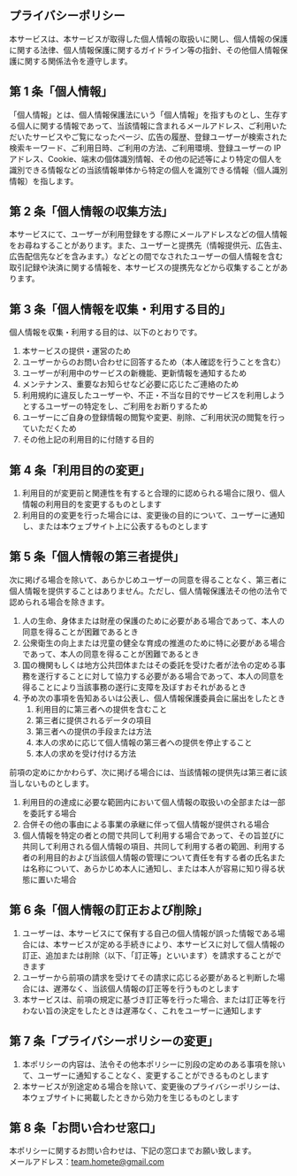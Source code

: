 ## プライバシーポリシー

本サービスは、本サービスが取得した個人情報の取扱いに関し、個人情報の保護に関する法律、個人情報保護に関するガイドライン等の指針、その他個人情報保護に関する関係法令を遵守します。

## 第 1 条「個人情報」

「個人情報」とは、個人情報保護法にいう「個人情報」を指すものとし、生存する個人に関する情報であって、当該情報に含まれるメールアドレス、ご利用いただいたサービスやご覧になったページ、広告の履歴、登録ユーザーが検索された検索キーワード、ご利用日時、ご利用の方法、ご利用環境、登録ユーザーの IP アドレス、Cookie、端末の個体識別情報、その他の記述等により特定の個人を識別できる情報などの当該情報単体から特定の個人を識別できる情報（個人識別情報）を指します。

## 第 2 条「個人情報の収集方法」

本サービスにて、ユーザーが利用登録をする際にメールアドレスなどの個人情報をお尋ねすることがあります。また、ユーザーと提携先（情報提供元、広告主、広告配信先などを含みます。）などとの間でなされたユーザーの個人情報を含む取引記録や決済に関する情報を、本サービスの提携先などから収集することがあります。

## 第 3 条「個人情報を収集・利用する目的」

個人情報を収集・利用する目的は、以下のとおりです。

1. 本サービスの提供・運営のため
2. ユーザーからのお問い合わせに回答するため（本人確認を行うことを含む）
3. ユーザーが利用中のサービスの新機能、更新情報を通知するため
4. メンテナンス、重要なお知らせなど必要に応じたご連絡のため
5. 利用規約に違反したユーザーや、不正・不当な目的でサービスを利用しようとするユーザーの特定をし、ご利用をお断りするため
6. ユーザーにご自身の登録情報の閲覧や変更、削除、ご利用状況の閲覧を行っていただくため
7. その他上記の利用目的に付随する目的

## 第 4 条「利用目的の変更」

1. 利用目的が変更前と関連性を有すると合理的に認められる場合に限り、個人情報の利用目的を変更するものとします
2. 利用目的の変更を行った場合には、変更後の目的について、ユーザーに通知し、または本ウェブサイト上に公表するものとします

## 第 5 条「個人情報の第三者提供」

次に掲げる場合を除いて、あらかじめユーザーの同意を得ることなく、第三者に個人情報を提供することはありません。ただし、個人情報保護法その他の法令で認められる場合を除きます。

1. 人の生命、身体または財産の保護のために必要がある場合であって、本人の同意を得ることが困難であるとき
2. 公衆衛生の向上または児童の健全な育成の推進のために特に必要がある場合であって、本人の同意を得ることが困難であるとき
3. 国の機関もしくは地方公共団体またはその委託を受けた者が法令の定める事務を遂行することに対して協力する必要がある場合であって、本人の同意を得ることにより当該事務の遂行に支障を及ぼすおそれがあるとき
4. 予め次の事項を告知あるいは公表し、個人情報保護委員会に届出をしたとき
   1. 利用目的に第三者への提供を含むこと
   2. 第三者に提供されるデータの項目
   3. 第三者への提供の手段または方法
   4. 本人の求めに応じて個人情報の第三者への提供を停止すること
   5. 本人の求めを受け付ける方法

前項の定めにかかわらず、次に掲げる場合には、当該情報の提供先は第三者に該当しないものとします。

1. 利用目的の達成に必要な範囲内において個人情報の取扱いの全部または一部を委託する場合
2. 合併その他の事由による事業の承継に伴って個人情報が提供される場合
3. 個人情報を特定の者との間で共同して利用する場合であって、その旨並びに共同して利用される個人情報の項目、共同して利用する者の範囲、利用する者の利用目的および当該個人情報の管理について責任を有する者の氏名または名称について、あらかじめ本人に通知し、または本人が容易に知り得る状態に置いた場合

## 第 6 条「個人情報の訂正および削除」

1. ユーザーは、本サービスにて保有する自己の個人情報が誤った情報である場合には、本サービスが定める手続きにより、本サービスに対して個人情報の訂正、追加または削除（以下、「訂正等」といいます）を請求することができます
2. ユーザーから前項の請求を受けてその請求に応じる必要があると判断した場合には、遅滞なく、当該個人情報の訂正等を行うものとします
3. 本サービスは、前項の規定に基づき訂正等を行った場合、または訂正等を行わない旨の決定をしたときは遅滞なく、これをユーザーに通知します

## 第 7 条「プライバシーポリシーの変更」

1. 本ポリシーの内容は、法令その他本ポリシーに別段の定めのある事項を除いて、ユーザーに通知することなく、変更することができるものとします
2. 本サービスが別途定める場合を除いて、変更後のプライバシーポリシーは、本ウェブサイトに掲載したときから効力を生じるものとします

## 第 8 条「お問い合わせ窓口」

本ポリシーに関するお問い合わせは、下記の窓口までお願い致します。  
メールアドレス：team.homete@gmail.com
